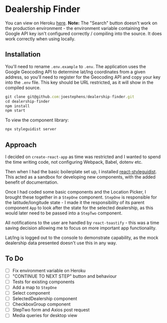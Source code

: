 # Dealership Finder

You can view on Heroku [here](https://dealership-finder.herokuapp.com/). **Note:** The "Search" button doesn't work on the production environment - the environment variable containing the Google API key isn't configured correctly / compiling into the source. It does work correctly when using locally.

## Installation

You'll need to rename `.env.example` to `.env`. The application uses the Google Geocoding API to determine lat/lng coordinates from a given address, so you'll need to register for the Geocoding API and copy your key into the `.env` file. This key should be URL restricted, as it will show in the compiled source.

```js
git clone git@github.com:joestephens/dealership-finder.git
cd dealership-finder
npm install
npm start
```

To view the component library:

```js
npx styleguidist server
```

## Approach

I decided on `create-react-app` as time was restricted and I wanted to spend the time writing code, not configuring Webpack, Babel, dotenv etc. 

Then when I had the basic boilerplate set up, I installed [react-styleguidist](https://github.com/styleguidist/react-styleguidist). This acted as a sandbox for developing new components, with the added benefit of documentation.

Once I had coded some basic components and the Location Picker, I brought these together in a `StepOne` component. `StepOne` is responsible for the latitude/longitude state - I made it the responsibility of its parent component `App` to look after the state for the selected dealership, as this would later need to be passed into a `StepTwo` component.

All notifications to the user are handled by `react-toastify` - this was a time saving decision allowing me to focus on more important app functionality.

Lat/lng is logged out to the console to demonstrate capability, as the mock dealership data presented doesn't use this in any way.

## To Do

* [ ] Fix environment variable on Heroku
* [ ] "CONTINUE TO NEXT STEP" button and behaviour
* [ ] Tests for existing components
* [ ] Add a map to `StepOne`
* [ ] Select component
* [ ] SelectedDealership component
* [ ] CheckboxGroup component
* [ ] StepTwo form and Axios post request
* [ ] Media queries for desktop view
